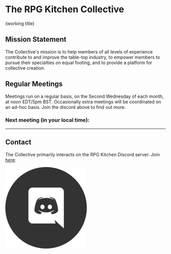 # The RPG Kitchen Collective

(working title)

## Mission Statement

The Collective's mission is to help members of all levels of experience contribute to and improve the table-top industry, to empower members to pursue their specialties on equal footing, and to provide a platform for collective creation.

## Regular Meetings

Meetings run on a regular basis, on the Second Wednesday of each month, at noon EDT/5pm BST. Occasionally extra meetings will be coordinated on an ad-hoc basis. Join the discord above to find out more.

### Next meeting (in your local time):

<script>
var d = new Date(Date.UTC(2021,8,27,21,0,0)); // don't forget, month is 0-based, day is not (yay javascript)
document.getElementById("next-meeting-in-your-local-time").appendChild(document.createTextNode(" " + d.toLocaleString()));
</script>

---

## Contact

The Collective primarily interacts on the RPG Kitchen Discord server. Join [here](https://discord.gg/sStDEP62h4):

[![Discord Invite Link](./discord-icon.png)](https://discord.gg/sStDEP62h4)

